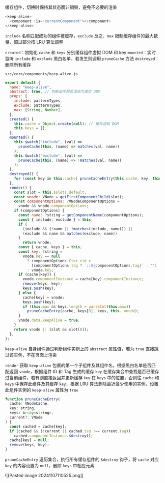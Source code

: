 缓存组件，切换时保持其状态而非销毁，避免不必要的渲染

```JavaScript
<keep-alive>
  <component :is="currentComponent"></component>
</keep-alive>
```

`include` 名称匹配成功的组件被缓存，`exclude` 反之，`max` 限制缓存组件的最大数量，超过部分按 LRU 算法调整

`created`：初始化 `cache` 和 `keys` 分别缓存组件虚拟 DOM 和 key
`mounted`：实时监听 `include` 和 `exclude` 黑白名单，若发生则调用 `pruneCache` 方法
`destroyed`：删除所有缓存

`src/core/components/keep-alive.js`

```js
export default {
  name: "keep-alive",
  abstract: true, // 判断组件是否渲染为真实 DOM
  props: {
    include: patternTypes,
    exclude: patternTypes,
    max: [String, Number],
  },
  created() {
    this.cache = Object.create(null); // 缓存虚拟 DOM
    this.keys = [];
  },
  mounted() {
    this.$watch("include", (val) =>
      pruneCache(this, (name) => matches(val, name))
    );
    this.$watch("exclude", (val) =>
      pruneCache(this, (name) => !matches(val, name))
    );
  },
  destroyed() {
    for (const key in this.cache) pruneCacheEntry(this.cache, key, this.keys);
  },
  render() {
    const slot = this.$slots.default;
    const vnode: VNode = getFirstComponentChild(slot);
    const componentOptions: ?VNodeComponentOptions =
      vnode && vnode.componentOptions;
    if (componentOptions) {
      const name: ?string = getComponentName(componentOptions);
      const { include, exclude } = this;
      if (
        (include && (!name || !matches(include, name))) ||
        (exclude && name && matches(exclude, name))
      )
        return vnode;
      const { cache, keys } = this;
      const key: ?string =
        vnode.key == null
          ? componentOptions.Ctor.cid +
            (componentOptions.tag ? `::${componentOptions.tag}` : "")
          : vnode.key;
      if (cache[key]) {
        vnode.componentInstance = cache[key].componentInstance;
        remove(keys, key);
        keys.push(key);
      } else {
        cache[key] = vnode;
        keys.push(key);
        if (this.max && keys.length > parseInt(this.max))
          pruneCacheEntry(cache, keys[0], keys, this._vnode);
      }
      vnode.data.keepAlive = true;
    }
    return vnode || (slot && slot[0]);
  },
};
```

`keep-alive` 自身组件通过判断组件实例上的 `abstract` 属性值，若为 `true` 直接跳过该实例，不在页面上渲染

`render` 获取 `keep-alive` 包裹的第一个子组件及其组件名，根据黑白名单是否匹配返回 `vnode`，根据组件 ID 和 Tag 生成的缓存 `key` 在缓存集合中查找是否已缓存过当前组件，若有则直接返回并更新缓存 `key` 在 `keys` 中的位置，否则往 `cache` 和 `keys` 中保存此组件及其缓存 `key`，根据 LRU 算法删除最近最少使用的实例，设置此组件实例的 `keep-alive` 属性为 `true`

```js
function pruneCacheEntry(
  cache: VNodeCache,
  key: string,
  keys: Array<string>,
  current?: VNode
) {
  const cached = cache[key];
  if (cached && (!current || cached.tag !== current.tag))
    cached.componentInstance.$destroy();
  cache[key] = null;
  remove(keys, key);
}
```

`pruneCacheEntry` 遍历集合，执行所有缓存组件的 `$destroy` 钩子，将 `cache` 对应 `key` 的内容设置为 `null`，删除 `keys` 中相应元素

![[Pasted image 20241107110525.png]]
